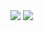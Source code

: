 <img src="https://wiggly-shrouded-hedge.glitch.me/img?text=Nas%20asas%20da%20poesia%2C%20eu%20me%20lan%C3%A7arei%2C%0AEntre%20versos%20e%20rimas%2C%20meu%20ser%20fluir%C3%A1.%0APalavras%20tecidas%20coam%20sutileza%20e%20magia%2C%0AExpressando%20emo%C3%A7%C3%B5es%2C%20em%20cada%20linha%20que%0Abrotar%C3%A1.%0A%0ANo%20horizonte%20das%20met%C3%A1foras%2C%20navegarei%2C%0AEm%20mares%20de%20sonhos%2C%20minha%20alma%20voar%C3%A1.%0APintarei%20com%20tinta%20de%20estrelas%2C%20o%20que%20sentirei%2C%0AE%20a%20poesia%20em%20versos%20eternos%20se%20tornar%C3%A1.&color=FF0000&font_size=12">

<img src="https://wiggly-shrouded-hedge.glitch.me/img?text=gustavocodigo&color=F7CA18&font_size=12">
